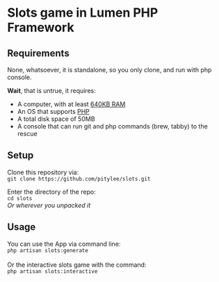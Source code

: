 # Slots game in Lumen PHP Framework

## Requirements

None, whatsoever, it is standalone, so you only clone, and run with php console.

**Wait**, that is untrue, it requires:

- A computer, with at
  least [640KB RAM](https://memegenerator.net/instance/49837248/bill-gates-youll-never-need-more-than-640k-ram)
- An OS that supports [PHP](https://www.php.net)
- A total disk space of 50MB
- A console that can run git and php commands (brew, tabby) to the rescue

## Setup

Clone this repository via:
\
```git clone https://github.com/pitylee/slots.git```

Enter the directory of the repo:
\
```cd slots```
\
_Or wherever you unpacked it_

## Usage

You can use the App via command line:
\
```php artisan slots:generate```
\
\
Or the interactive slots game with the command:
\
```php artisan slots:interactive```

